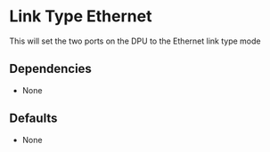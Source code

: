 # Link Type Ethernet
This will set the two ports on the DPU to the Ethernet link type mode

## Dependencies
* None

## Defaults
* None

